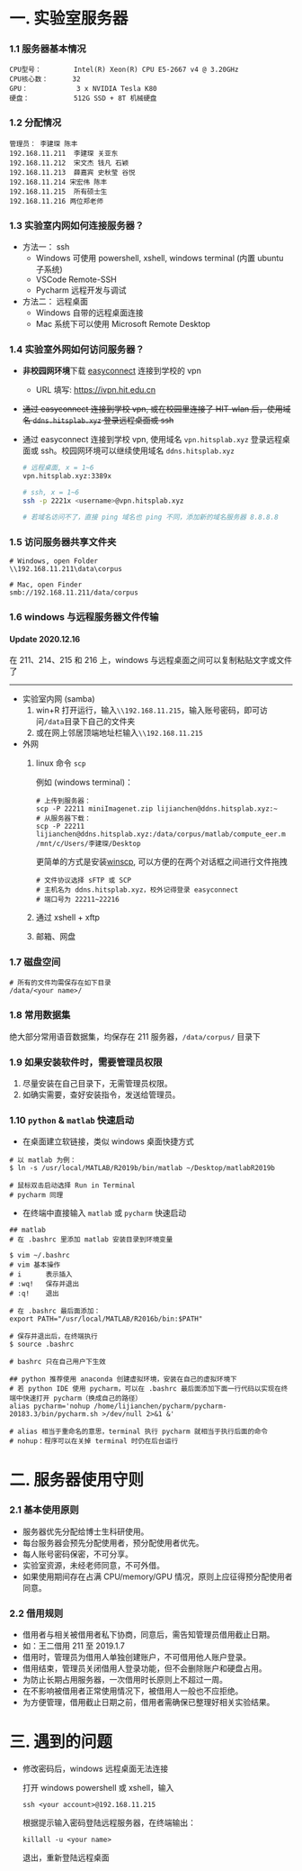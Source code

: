 # 一. 实验室服务器
### 1.1 服务器基本情况
```
CPU型号：        Intel(R) Xeon(R) CPU E5-2667 v4 @ 3.20GHz
CPU核心数：      32
GPU：            3 x NVIDIA Tesla K80
硬盘：           512G SSD + 8T 机械硬盘
```

### 1.2 分配情况
```
管理员： 李建琛 陈丰
192.168.11.211	李建琛 关亚东
192.168.11.212	宋文杰 钱凡 石颖
192.168.11.213	薛嘉宾 史秋莹 谷悦
192.168.11.214 宋宏伟 陈丰
192.168.11.215	所有硕士生
192.168.11.216 两位郑老师
```

### 1.3 实验室内网如何连接服务器？

* 方法一： ssh 
    * Windows 可使用 powershell, xshell, windows terminal (内置 ubuntu 子系统)
    * VSCode Remote-SSH 
    * Pycharm 远程开发与调试
* 方法二： 远程桌面
    * Windows 自带的远程桌面连接
    * Mac 系统下可以使用 Microsoft Remote Desktop

### 1.4 实验室外网如何访问服务器？
* **非校园网环境**下载 [easyconnect](http://static.hit.edu.cn/vpn/) 连接到学校的 vpn
  * URL 填写: https://ivpn.hit.edu.cn
 
* ~~通过 easyconnect 连接到学校 vpn, 或在校园里连接了 HIT-wlan 后，使用域名 `ddns.hitsplab.xyz` 登录远程桌面或 ssh~~
* 通过 easyconnect 连接到学校 vpn, 使用域名 `vpn.hitsplab.xyz` 登录远程桌面或 ssh。校园网环境可以继续使用域名 `ddns.hitsplab.xyz`
 
    ```bash
    # 远程桌面, x = 1~6
    vpn.hitsplab.xyz:3389x

    # ssh, x = 1~6
    ssh -p 2221x <username>@vpn.hitsplab.xyz
    
    # 若域名访问不了，直接 ping 域名也 ping 不同，添加新的域名服务器 8.8.8.8
    ```

### 1.5 访问服务器共享文件夹
```
# Windows, open Folder
\\192.168.11.211\data\corpus

# Mac, open Finder
smb://192.168.11.211/data/corpus
```

### 1.6 windows 与远程服务器文件传输

#### Update 2020.12.16
在 211、214、215 和 216 上，windows 与远程桌面之间可以复制粘贴文字或文件了

***

* 实验室内网 (samba)
    1. win+R 打开运行，输入`\\192.168.11.215`，输入账号密码，即可访问`/data`目录下自己的文件夹
    2. 或在网上邻居顶端地址栏输入`\\192.168.11.215`
* 外网
    1. linux 命令 `scp` 

        例如 (windows terminal)：
        ```
        # 上传到服务器：
        scp -P 22211 miniImagenet.zip lijianchen@ddns.hitsplab.xyz:~
        # 从服务器下载：
        scp -P 22211 lijianchen@ddns.hitsplab.xyz:/data/corpus/matlab/compute_eer.m /mnt/c/Users/李建琛/Desktop
        ```

        更简单的方式是安装[winscp](https://winscp.net/eng/download.php), 可以方便的在两个对话框之间进行文件拖拽
        ```
        # 文件协议选择 sFTP 或 SCP
        # 主机名为 ddns.hitsplab.xyz，校外记得登录 easyconnect
        # 端口号为 22211~22216
        ```

    2. 通过 xshell + xftp
    3. 邮箱、网盘

### 1.7 磁盘空间
```
# 所有的文件均需保存在如下目录
/data/<your name>/
```

### 1.8 常用数据集

绝大部分常用语音数据集，均保存在 211 服务器，`/data/corpus/` 目录下

### 1.9 如果安装软件时，需要管理员权限

1. 尽量安装在自己目录下，无需管理员权限。
2. 如确实需要，查好安装指令，发送给管理员。

### 1.10 `python` & `matlab` 快速启动

* 在桌面建立软链接，类似 windows 桌面快捷方式
```shell
# 以 matlab 为例：
$ ln -s /usr/local/MATLAB/R2019b/bin/matlab ~/Desktop/matlabR2019b

# 鼠标双击启动选择 Run in Terminal
# pycharm 同理
```

* 在终端中直接输入 `matlab` 或 `pycharm` 快速启动
```shell
## matlab
# 在 .bashrc 里添加 matlab 安装目录到环境变量

$ vim ~/.bashrc
# vim 基本操作
# i      表示插入
# :wq!   保存并退出
# :q!    退出

# 在 .bashrc 最后面添加：
export PATH="/usr/local/MATLAB/R2016b/bin:$PATH"

# 保存并退出后，在终端执行
$ source .bashrc

# bashrc 只在自己用户下生效

## python 推荐使用 anaconda 创建虚拟环境，安装在自己的虚拟环境下
# 若 python IDE 使用 pycharm，可以在 .bashrc 最后面添加下面一行代码以实现在终端中快速打开 pycharm（换成自己的路径）
alias pycharm='nohup /home/lijianchen/pycharm/pycharm-20183.3/bin/pycharm.sh >/dev/null 2>&1 &'

# alias 相当于重命名的意思，terminal 执行 pycharm 就相当于执行后面的命令
# nohup：程序可以在关掉 terminal 时仍在后台运行
```

# 二. 服务器使用守则

### 2.1 基本使用原则
* 服务器优先分配给博士生科研使用。
* 每台服务器会预先分配使用者，预分配使用者优先。
* 每人账号密码保密，不可分享。
* 实验室资源，未经老师同意，不可外借。
* 如果使用期间存在占满 CPU/memory/GPU 情况，原则上应征得预分配使用者同意。

### 2.2 借用规则
* 借用者与相关被借用者私下协商，同意后，需告知管理员借用截止日期。
* 如：王二借用 211 至 2019.1.7
* 借用时，管理员为借用人单独创建账户，不可借用他人账户登录。
* 借用结束，管理员关闭借用人登录功能，但不会删除账户和硬盘占用。
* 为防止长期占用服务器，一次借用时长原则上不超过一周。
* 在不影响被借用者正常使用情况下，被借用人一般也不应拒绝。
* 为方便管理，借用截止日期之前，借用者需确保已整理好相关实验结果。


# 三. 遇到的问题

* 修改密码后，windows 远程桌面无法连接

    打开 windows powershell 或 xshell，输入
    ```
    ssh <your account>@192.168.11.215
    ```
    
    根据提示输入密码登陆远程服务器，在终端输出：
    ```
    killall -u <your name>
    ```
    
    退出，重新登陆远程桌面
  
